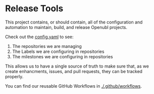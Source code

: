 # Release Tools

This project contains, or should contain, all of the configuration and automation to maintain, build, and release Openubl projects.

Check out the [config.yaml](./pkg/config/config.yaml) to see:

1. The repositories we are managing
1. The Labels we are configuring in repositories
1. The milestones we are configuring in repositories

This allows us to have a single source of truth to make sure that, as we create
enhancments, issues, and pull requests, they can be tracked properly.

You can find our reusable GitHub Workflows in [./.github/workflows](./.github/workflows).
